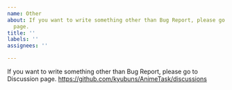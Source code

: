 ```yaml
---
name: Other
about: If you want to write something other than Bug Report, please go to Discussion
  page.
title: ''
labels: ''
assignees: ''

---
```


If you want to write something other than Bug Report, please go to Discussion page.
https://github.com/kyubuns/AnimeTask/discussions
